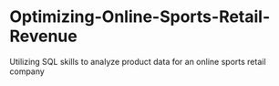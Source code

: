 # Optimizing-Online-Sports-Retail-Revenue
Utilizing SQL skills to analyze product data for an online sports retail company
